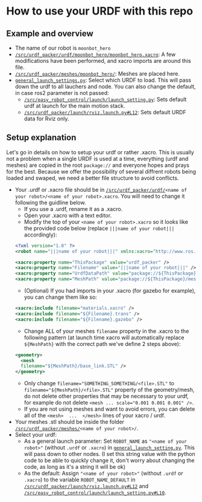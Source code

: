 # How to use your URDF with this repo

## Example and overview
- The name of our robot is `moonbot_hero`
- [`/src/urdf_packer/urdf/moonbot_hero/moonbot_hero.xacro`](/src/urdf_packer/urdf/moonbot_hero/moonbot_hero.xacro): A few modifications have been performed, and xacro imports are around this file.
- [`/src/urdf_packer/meshes/moonbot_hero/`](/src/urdf_packer/meshes/moonbot_hero): Meshes are placed here.
- [`general_launch_settings.py`](/general_launch_settings.py): Select which URDF to load. This will pass down the urdf to all lauchers and node. You can also change the default, in case ros2 parameter is not passed:
  - [`/src/easy_robot_control/launch/launch_setting.py`](/src/easy_robot_control/launch/launch_setting.py): Sets default urdf at launch for the main motion stack.
  - [`/src/urdf_packer/launch/rviz.launch.py#L12`](/src/urdf_packer/launch/rviz.launch.py): Sets default URDF data for Rviz only.


## Setup explanation

Let's go in details on how to setup your urdf or rather .xacro. This is usually not a problem when a single URDF is used at a time, everything (urdf and meshes) are copied in the root `package://` and everyone hopes and prays for the best. Because we offer the possibility of several diffrent robots being loaded and swaped, we need a better file structure to avoid conflicts.

- Your .urdf or .xacro file should be in [`/src/urdf_packer/urdf/`](/src/urdf_packer/urdf)`<name of your robot>/<name of your robot>.xacro`. You will need to change it following the guidline below.
  - If you use a .urdf, rename it as a .xacro.
  - Open your .xacro with a text editor.
  - Modify the top of your `<name of your robot>.xacro` so it looks like the provided code below (replace `|||name of your robot|||` accordingly):
  ```xml
  <?xml version="1.0" ?>
  <robot name="|||name of your robot|||" xmlns:xacro="http://www.ros.org/wiki/xacro">
  
  <xacro:property name="ThisPackage" value="urdf_packer" />
  <xacro:property name="Filename" value="|||name of your robot|||" />
  <xacro:property name="UrdfDataPath" value="package://${ThisPackage}/urdf/${Filename}" />
  <xacro:property name="MeshPath" value="package://${ThisPackage}/meshes/${Filename}" />
  ```
  - (Optional) If you had imports in your .xacro (for gazebo for example), you can change them like so:
  ```xml
  <xacro:include filename="materials.xacro" />
  <xacro:include filename="${Filename}.trans" />
  <xacro:include filename="${Filename}.gazebo" />
  ```
  - Change ALL of your meshes `filename` property in the .xacro to the following pattern (at launch time xacro will automatically replace `${MeshPath}` with the correct path we've define 2 steps above):
  ```xml
  <geometry>
    <mesh
    filename="${MeshPath}/base_link.STL" />
  </geometry>
  ```
  - Only change `filename="SOMETHING_SOMETHING/<file>.STL"` to `filename="${MeshPath}/<file>.STL"` property of the geometry/mesh, do not delete other properties that may be necessary to your urdf, for example do not delete `<mesh ... scale="0.001 0.001 0.001" />`.
  - If you are not using meshes and want to avoid errors, you can delete all of the `<mesh>  ...  </mesh>` lines of your xacro / urdf.
- Your meshes .stl should be inside the folder [`/src/urdf_packer/meshes/`](/src/urdf_packer/meshes)`<name of your robot>/`.
- Select your urdf:
  - As a general launch parameter: Set `ROBOT_NAME` as `"<name of your robot>"` (without `.urdf` or `.xacro`) in [`general_launch_setting.py`](general_launch_setting.py#L30). This will pass down to other nodes. (I set this string value with the python code to be able to quickly change it, don't worry about changing the code, as long as it's a string it will be ok)
  - As the default: Assign `"<name of your robot>"` (without `.urdf` or `.xacro`) to the variable `ROBOT_NAME_DEFAULT` in [`/src/urdf_packer/launch/rviz.launch.py#L12`](/src/urdf_packer/launch/rviz.launch.py#L12) and [`/src/easy_robot_control/launch/launch_setting.py#L10`](/src/easy_robot_control/launch/launch_setting.py#L10).
